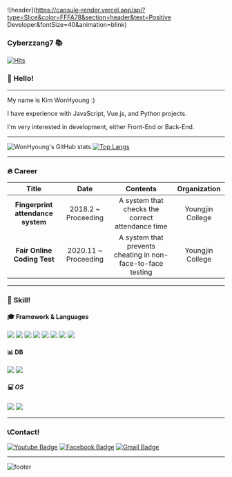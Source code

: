 ![header](https://capsule-render.vercel.app/api?type=Slice&color=FFFA78&section=header&text=Positive Developer&fontSize=40&animation=blink)




### Cyberzzang7 :books: 
[![Hits](https://hits.seeyoufarm.com/api/count/incr/badge.svg?url=https%3A%2F%2Fgithub.com%2Fharimkang%2Fhit-counter&count_bg=%23000000&title_bg=%23FF0000&icon=youtubetv.svg&icon_color=%23E3E3E3&title=hits&edge_flat=false)](https://hits.seeyoufarm.com)

### :wave: Hello!
<hr>
</hr>
My name is Kim WonHyoung :)

I have experience with JavaScript, Vue.js, and Python projects.

I'm very interested in development, either Front-End or Back-End.
<hr>
</hr>
<div display=inline>
	
![WonHyoung's GitHub stats](https://github-readme-stats.vercel.app/api?username=cyberzzang7&show_icons=true&theme=simple)
[![Top Langs](https://github-readme-stats.vercel.app/api/top-langs/?username=cyberzzang7&layout=compact&theme=simple)](https://github.com/cyberzzang7)

</div>
<hr>
</hr>

### :fire: Career

| **Title** | **Date** | **Contents** | **Organization** |
|:---------:|:---------:|:---------:|:---------:|
| **Fingerprint attendance system** | 2018.2 ~ Proceeding | A system that checks the correct attendance time | Youngjin College 
| **Fair Online Coding Test** | 2020.11 ~ Proceeding | A system that prevents cheating in non-face-to-face testing | Youngjin College

<hr>
</hr>
<div display=inline>
	
### :punch: Skill!
#### :mortar_board: Framework & Languages
<img src="https://img.shields.io/badge/HTML5-E34F26?style=flat-square&logo=JavaScript&logoColor=white"/>
<img src="https://img.shields.io/badge/CSS3-1572B6?style=flat-square&logo=JavaScript&logoColor=white"/>
<img src="https://img.shields.io/badge/JavaScript-F7DF1E?style=flat-square&logo=JavaScript&logoColor=white"/>
<img src="https://img.shields.io/badge/Vue.js-4FC08D?style=flat-square&logo=JavaScript&logoColor=white"/>
<img src="https://img.shields.io/badge/Vuetify-1867C0?style=flat-square&logo=JavaScript&logoColor=white"/>
<img src="https://img.shields.io/badge/Node.js-339933?style=flat-square&logo=JavaScript&logoColor=white"/>
<img src="https://img.shields.io/badge/Laravel-FF2D20?style=flat-square&logo=JavaScript&logoColor=white"/>
<img src="https://img.shields.io/badge/PHP-777BB4?style=flat-square&logo=JavaScript&logoColor=white"/>

</div>

<div display=inline>
	
#### :bar_chart: DB
<img src="https://img.shields.io/badge/MySQL-4479A1?style=flat-square&logo=JavaScript&logoColor=white"/>
<img src="https://img.shields.io/badge/Oracle-F80000?style=flat-square&logo=JavaScript&logoColor=white"/>
</div>
<div display=inline>

##### :computer: OS
<img src="https://img.shields.io/badge/Linux-FCC624?style=flat-square&logo=JavaScript&logoColor=white"/>
<img src="https://img.shields.io/badge/Windows-0078D6?style=flat-square&logo=JavaScript&logoColor=white"/>
</div>

<hr>
</hr>

### :telephone_receiver:Contact!

<div display=inline>
	
  [![Youtube Badge](https://img.shields.io/badge/Youtube-ff0000?style=flat-square&logo=youtube&link=https://www.youtube.com/channel/UCMXo5R3NzDnu6g6lSVPPiIg)](https://www.youtube.com/channel/UCMXo5R3NzDnu6g6lSVPPiIg)
  [![Facebook Badge](https://img.shields.io/badge/facebook-1877f2?style=flat-square&logo=facebook&logoColor=white&link=https://www.facebook.com/cyberzzang6)](https://www.facebook.com/cyberzzang6)	
  [![Gmail Badge](https://img.shields.io/badge/Gmail-d14836?style=flat-square&logo=Gmail&logoColor=white&link=mailto:cyberzzang6@gmail.com)](mailto:cyberzzang6@gmail.com)
	
</div>


<hr>
</hr>

![footer](https://capsule-render.vercel.app/api?section=footer&type=Slice&color=FFFA78)

